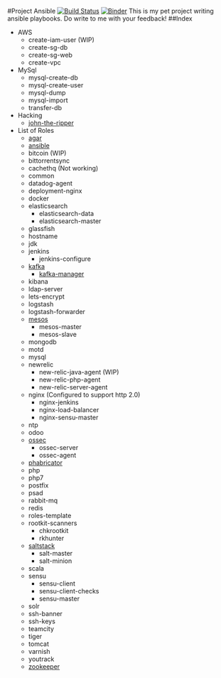 #Project Ansible [![Build Status](https://travis-ci.org/adithyakhamithkar/ansible.svg?branch=master)](https://travis-ci.org/adithyakhamithkar/ansible)  [![Binder](http://mybinder.org/badge.svg)](http://mybinder.org/repo/adithyakhamithkar/ansible) 
This is my pet project writing ansible playbooks. Do write to me with your feedback!
##Index
+ AWS
    - create-iam-user (WIP)
    - create-sg-db
    - create-sg-web
    - create-vpc
+ MySql
    - mysql-create-db
    - mysql-create-user
    - mysql-dump
    - mysql-import
    - transfer-db
+ Hacking
    - [john-the-ripper](https://github.com/adithyakhamithkar/ansible/blob/master/Hacking/roles/john-the-ripper/README.md)
+ List of Roles
    - [agar](https://github.com/adithyakhamithkar/ansible/blob/master/roles/agar/README.md)
    - [ansible](https://github.com/adithyakhamithkar/ansible/blob/master/roles/ansible/README.md)
    - bitcoin (WIP)
    - bittorrentsync
    - cachethq (Not working)
    - common
    - datadog-agent
    - deployment-nginx
    - docker
    + elasticsearch
        - elasticsearch-data
        - elasticsearch-master
    - glassfish
    - hostname
    - jdk
    - jenkins
        - jenkins-configure
    - [kafka](https://github.com/adithyakhamithkar/ansible/blob/master/roles/kafka/README.md)
        - [kafka-manager](https://github.com/adithyakhamithkar/ansible/tree/master/roles/kafka-manager)
    - kibana
    - ldap-server
    - lets-encrypt
    - logstash
    - logstash-forwarder
    - [mesos](https://github.com/adithyakhamithkar/ansible/blob/master/roles/mesos/README.md)
        - mesos-master
        - mesos-slave
    - mongodb
    - motd
    - mysql
    - newrelic
        - new-relic-java-agent (WIP)
        - new-relic-php-agent
        - new-relic-server-agent
    - nginx (Configured to support http 2.0)
        - nginx-jenkins
        - nginx-load-balancer
        - nginx-sensu-master
    - ntp
    - odoo
    + [ossec](https://github.com/adithyakhamithkar/ansible/blob/master/roles/ossec-server/README.md)
        - ossec-server
        - ossec-agent  
    - [phabricator](https://github.com/adithyakhamithkar/ansible/blob/master/roles/phabricator/README.md)
    - php
    - php7
    - postfix
    - psad
    - rabbit-mq
    - redis
    - roles-template
    - rootkit-scanners
        - chkrootkit
        - rkhunter
    - [saltstack](https://github.com/adithyakhamithkar/ansible/blob/master/roles/salt-minion/README.md)
        - salt-master
        - salt-minion
    - scala
    - sensu
        - sensu-client
        - sensu-client-checks
        - sensu-master
    - solr
    - ssh-banner
    - ssh-keys
    - teamcity
    - tiger
    - tomcat
    - varnish
    - youtrack
    - [zookeeper](https://github.com/adithyakhamithkar/ansible/blob/master/roles/zookeeper/README.md)
